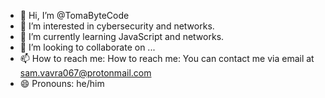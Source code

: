 - 👋 Hi, I’m @TomaByteCode
- 👀 I’m interested in cybersecurity and networks.
- 🌱 I’m currently learning JavaScript and networks.
- 💞️ I’m looking to collaborate on ...
- 📫 How to reach me: How to reach me: You can contact me via email at [sam.vavra067@protonmail.com](mailto:sam.vavra067@protonmail.com)
- 😄 Pronouns: he/him

<!---
TomaByteCode/TomaByteCode is a ✨ special ✨ repository because its `README.md` (this file) appears on your GitHub profile.
You can click the Preview link to take a look at your changes.
--->
